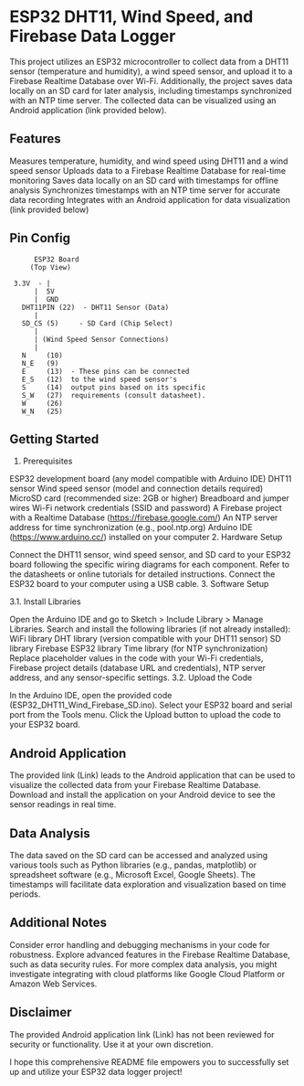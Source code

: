 # ESP32 DHT11, Wind Speed, and Firebase Data Logger

This project utilizes an ESP32 microcontroller to collect data from a DHT11 sensor (temperature and humidity), a wind speed sensor, and upload it to a Firebase Realtime Database over Wi-Fi. Additionally, the project saves data locally on an SD card for later analysis, including timestamps synchronized with an NTP time server. The collected data can be visualized using an Android application (link provided below).

## Features

Measures temperature, humidity, and wind speed using DHT11 and a wind speed sensor
Uploads data to a Firebase Realtime Database for real-time monitoring
Saves data locally on an SD card with timestamps for offline analysis
Synchronizes timestamps with an NTP time server for accurate data recording
Integrates with an Android application for data visualization (link provided below)


## Pin Config
          ESP32 Board
         (Top View)

     3.3V  - |
          |  5V
          |  GND
       DHT11PIN (22)  - DHT11 Sensor (Data)
          |
       SD_CS (5)     - SD Card (Chip Select)
          |
          | (Wind Speed Sensor Connections)
          |
       N     (10)
       N_E   (9)
       E     (13)  - These pins can be connected
       E_S   (12)  to the wind speed sensor's
       S     (14)  output pins based on its specific
       S_W   (27)  requirements (consult datasheet).
       W     (26)
       W_N   (25)

## Getting Started

1. Prerequisites

ESP32 development board (any model compatible with Arduino IDE)
DHT11 sensor
Wind speed sensor (model and connection details required)
MicroSD card (recommended size: 2GB or higher)
Breadboard and jumper wires
Wi-Fi network credentials (SSID and password)
A Firebase project with a Realtime Database (https://firebase.google.com/)
An NTP server address for time synchronization (e.g., pool.ntp.org)
Arduino IDE (https://www.arduino.cc/) installed on your computer
2. Hardware Setup

Connect the DHT11 sensor, wind speed sensor, and SD card to your ESP32 board following the specific wiring diagrams for each component. Refer to the datasheets or online tutorials for detailed instructions.
Connect the ESP32 board to your computer using a USB cable.
3. Software Setup

3.1. Install Libraries

Open the Arduino IDE and go to Sketch > Include Library > Manage Libraries.
Search and install the following libraries (if not already installed):
WiFi library
DHT library (version compatible with your DHT11 sensor)
SD library
Firebase ESP32 library
Time library (for NTP synchronization)
Replace placeholder values in the code with your Wi-Fi credentials, Firebase project details (database URL and credentials), NTP server address, and any sensor-specific settings.
3.2. Upload the Code

In the Arduino IDE, open the provided code (ESP32_DHT11_Wind_Firebase_SD.ino).
Select your ESP32 board and serial port from the Tools menu.
Click the Upload button to upload the code to your ESP32 board.
## Android Application

The provided link (Link) leads to the Android application that can be used to visualize the collected data from your Firebase Realtime Database. Download and install the application on your Android device to see the sensor readings in real time.

## Data Analysis

The data saved on the SD card can be accessed and analyzed using various tools such as Python libraries (e.g., pandas, matplotlib) or spreadsheet software (e.g., Microsoft Excel, Google Sheets). The timestamps will facilitate data exploration and visualization based on time periods.

## Additional Notes

Consider error handling and debugging mechanisms in your code for robustness.
Explore advanced features in the Firebase Realtime Database, such as data security rules.
For more complex data analysis, you might investigate integrating with cloud platforms like Google Cloud Platform or Amazon Web Services.
## Disclaimer

The provided Android application link (Link) has not been reviewed for security or functionality. Use it at your own discretion.

I hope this comprehensive README file empowers you to successfully set up and utilize your ESP32 data logger project!
